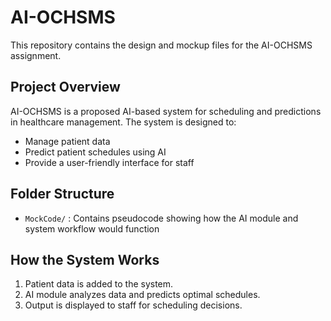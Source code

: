 # AI-OCHSMS
This repository contains the design and mockup files for the AI-OCHSMS assignment.

## Project Overview
AI-OCHSMS is a proposed AI-based system for scheduling and predictions in healthcare management. The system is designed to:
- Manage patient data
- Predict patient schedules using AI
- Provide a user-friendly interface for staff

## Folder Structure
- `MockCode/` : Contains pseudocode showing how the AI module and system workflow would function

## How the System Works 
1. Patient data is added to the system.
2. AI module analyzes data and predicts optimal schedules.
3. Output is displayed to staff for scheduling decisions.
